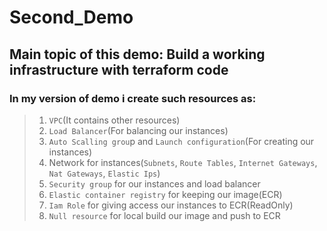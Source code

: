 # Second_Demo
## Main topic of this demo: Build a working infrastructure with terraform code

### In my version of demo i create such resources as:

> 1) `VPC`(It contains other resources)
> 2) `Load Balancer`(For balancing our instances)
> 3) `Auto Scalling grou`p and `Launch configuration`(For creating our instances)
> 4) Network for instances(`Subnets`, `Route Tables`, `Internet Gateways`, `Nat Gateways`, `Elastic Ips`)
> 5) `Security group` for our instances and load balancer
> 6) `Elastic container registry` for keeping our image(ECR)
> 7) `Iam Role` for giving access our instances to ECR(ReadOnly)
> 8) `Null resource` for local build our image and push to ECR